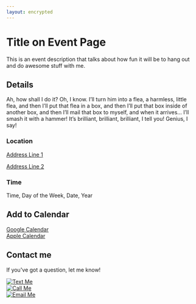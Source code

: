 ```yaml
---
layout: encrypted
---
```


# Title on Event Page

This is an event description that talks about how fun it will be to hang out and do awesome stuff with me.

## Details

Ah, how shall I do it? Oh, I know. I’ll turn him into a flea, a harmless, little flea, and then I’ll put that flea in a box, and then I’ll put that box inside of another box, and then I’ll mail that box to myself, and when it arrives… I’ll smash it with a hammer! It’s brilliant, brilliant, brilliant, I tell you! Genius, I say!

### Location

<div class="body__address">
  <a href="maps url">
    <p>Address Line 1</p>
    <p>Address Line 2</p>
  </a>
</div>

### Time

<div class="body__time">
  <p>Time, Day of the Week, Date, Year</p>
</div>

<div class="body__add-cal-event">
  <h2>Add to Calendar</h2>
  <div class="body__add-cal-event-google">
    <a class="google-cal-link" href="https://www.google.com/calendar/render?action=TEMPLATE&text=Event%20Title&details=A%20great%20description%20for%20a%20great%20event&location=123%20Street,%20City%20NY%2091727&dates=20190927T130000/20190928T130000">Google Calendar</a>
  </div>

  <div class="body__add-cal-event-google">
    <a class="apple-cal-link" href="/hang-out-with-me/event_files/A6WWzT0p9WZl~TFV9t.pAdQY05vV/event.ics">Apple Calendar</a>
  </div>
</div>

## Contact me

If you've got a question, let me know!

<div class="body__contact">
  <div class="body__contact-sms body__contact-icon">
    <a href="sms:5551234567">
      <img
        class="sms-logo body__contact-icon body__contact-logo"
        src="/hang-out-with-me/images/sms-100.png"
        alt="Text Me">
      </a>
  </div>
  <div class="body__contact-phone body__contact-icon">
    <a href="tel:5551234567">
      <img
        class="phone-logo body__contact-icon body__contact-logo"
        src="/hang-out-with-me/images/phone-100.png"
        alt="Call Me">
    </a>
  </div>
  <div class="body__contact-email body__contact-icon">
    <a href="mailto:email@fake_email.blargh?subject=Question About the Event">
      <img
        class="email-logo body__contact-icon body__contact-logo"
        src="/hang-out-with-me/images/email-100.png"
        alt="Email Me">
    </a>
  </div>
</div>
